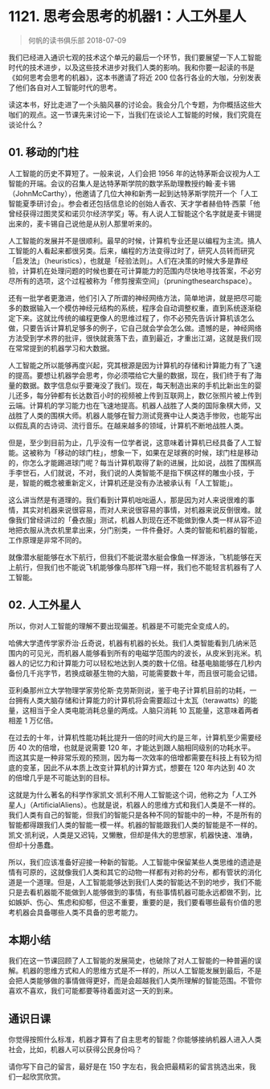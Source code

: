 # 1121. 思考会思考的机器1：人工外星人
> 何帆的读书俱乐部
2018-07-09

我们已经进入通识七观的技术这个单元的最后一个环节，我们要展望一下人工智能时代的技术进步，以及这些技术进步对我们人类的影响。我和你要一起读的书是《如何思考会思考的机器》，这本书邀请了将近 200 位各行各业的大咖，分别发表了他们各自对人工智能时代的思考。

读这本书，好比走进了一个头脑风暴的讨论会。我会分几个专题，为你概括这些大咖们的观点。这一节课先来讨论一下，当我们在谈论人工智能的时候，我们究竟在谈论什么？

## 01. 移动的门柱

人工智能的历史不算短了。一般来说，人们会把 1956 年的达特茅斯会议视为人工智能的开端。会议的召集人是达特茅斯学院的数学系助理教授约翰·麦卡锡（JohnMcCarthy），他邀请了几位大神和新秀一起到达特茅斯学院开一个「人工智能夏季研讨会」。参会者还包括信息论的创始人香农、天才学者赫伯特·西蒙「他曾经获得过图灵奖和诺贝尔经济学奖」等。有人说人工智能这个名字就是麦卡锡提出来的，麦卡锡自己说他是从别人那里听来的。

人工智能的发展并不是很顺利。最早的时候，计算机专业还是以编程为主流。搞人工智能的人看起来都很另类。后来，编程的方法变得过时了，研究人员转而研究「启发法」（heuristics），也就是「经验法则」。人们在决策的时候大多是靠经验，计算机在处理问题的时候也要在可计算能力的范围内尽快地寻找答案，不必穷尽所有的选项，这个过程被称为「修剪搜索空间」（pruningthesearchspace）。

还有一批学者更激进，他们引入了所谓的神经网络方法，简单地讲，就是把尽可能多的数据输入一个模仿神经元结构的系统，程序会自动调整权重，直到系统逐渐稳定下来。这就比传统的编程更像人的思维过程了，你不必预先告诉计算机该怎么做，只要告诉计算机足够多的例子，它自己就会学会怎么做。遗憾的是，神经网络方法受到学术界的批评，很快就衰落下去，直到最近，才重出江湖，这就是我们现在常常提到的机器学习和大数据。

人工智能之所以能够再度兴起，究其根源是因为计算机的存储和计算能力有了飞速的提高。要想让机器学会思考，你必须喂给它大量的数据，现在，我们终于有了海量的数据。数字信息似乎要淹没了我们。现在，每天制造出来的手机比新出生的婴儿还多，每分钟都有长达数百小时的视频被上传到互联网上，数亿张照片被上传到云端。计算机的学习能力也在飞速地提高。机器人战胜了人类的国际象棋大师，又战胜了人类的围棋大师。机器人能够在智力测试竞赛中让人类选手惨败，也能写出以假乱真的古诗词、流行音乐。在越来越多的领域，计算机不断地战胜人类。

但是，至少到目前为止，几乎没有一位学者说，这意味着计算机已经具备了人工智能。这被称为「移动的球门柱」，想象一下，如果在足球赛的时候，球门柱是移动的，你怎么才能踢进球门呢？每当计算机取得了新的进展，比如说，战胜了围棋高手李世石，人们就说，不对，我们说的人类智能不是指下棋这样的雕虫小技，于是，智能的概念被重新定义，计算机还是没有办法被承认有「人工智能」。

这么讲当然是有道理的。我们看到计算机咄咄逼人，那是因为对人来说很难的事情，其实对机器来说很容易，而对人来说很容易的事情，对机器来说反倒很难。就像我们曾经讲过的「叠衣服」测试，机器人到现在还不能做到像人类一样从容不迫地把衣服从洗衣机里拿出来，分门别类，一件件叠好。人类的智能和机器的智能，工作原理是非常不同的。

就像潜水艇能够在水下航行，但我们不能说潜水艇会像鱼一样游泳，飞机能够在天上航行，但我们也不能说飞机能够像鸟那样飞翔一样，我们也不能轻言机器有了人工智能。

## 02. 人工外星人

所以，你对人工智能的理解不要出现偏差。机器是不可能完全变成人的。

哈佛大学遗传学家乔治·丘奇说，机器有机器的长处。我们人类智能看到几纳米范围内的可见光，而机器人能够看到所有的电磁学范围内的波长，从皮米到兆米。机器人的记忆力和计算能力可以轻松地达到人类的数十亿倍。硅基电脑能够在几秒内备份几千兆字节，若换成碳基生物的大脑，可能需要数十年，而且很可能会记错。

亚利桑那州立大学物理学家劳伦斯·克劳斯则说，鉴于电子计算机目前的功耗，一台拥有人类大脑存储和计算能力的计算机将会需要超过十太瓦（terawatts）的能量，这相当于全人类电能消耗总量的两成。人脑只消耗 10 瓦能量，这意味着两者相差 1 万亿倍。

在过去的十年，计算机性能功耗比提升一倍的时间大约是三年，计算机至少需要经历 40 次的倍增，也就是说需要 120 年，才能达到跟人脑相同级别的功耗水平。而这其实是一种非常乐观的预测，因为每一次效率的倍增都需要在科技上有较为彻底的变革，因此不从本质上改变计算机的计算方式，想要在 120 年内达到 40 次的倍增几乎是不可能达到的目标。

这就是为什么著名的科学作家凯文·凯利不用人工智能这个词，他称之为「人工外星人」（ArtificialAliens）。也就是说，机器人的思维方式和我们人类是不一样的。我们人类有自己的智能，但我们的智能只是各种不同的智能中的一种，不是所有的智能都得跟我们人类的智能一模一样。机器的智能跟我们人类的智能是不一样的。凯文·凯利说，人类是又迟钝，又懒散，但却是伟大的思想家，机器快速、准确，但却十分愚蠢。

所以，我们应该准备好迎接一种新的智能。人工智能中保留某些人类思维的遗迹是情有可原的，这就像我们人类和其它的动物一样都有对称的分布，都有管状的消化道是一个道理。但是，人工智能能够达到我们人类的智能达不到的地步，我们不能只是去看机器能不能做到人能够做到的事情，有些事情机器可能永远都做不到，比如嫉妒、伤心、焦虑和抑郁，但这不重要，重要的是，我们要看哪些最有价值的思考机器会具备哪些人类不具备的思考能力。

## 本期小结

我们在这一节课回顾了人工智能的发展简史，也破除了对人工智能的一种普遍的误解。机器的思维方式和人的思维方式是不一样的，所以人工智能发展到最后，不是会把人类能够做的事情做得更好，而是会超越我们人类所理解的智能范围。不管你喜欢不喜欢，我们可能都要等待着面对这一天的到来。

## 通识日课

你觉得按照什么标准，机器才算有了自主思考的智能？你能够接纳机器人进入人类社会，比如，机器人可以获得公民身份吗？

请你写下自己的留言，最好是在 150 字左右，我会把最精彩的留言挑选出来，我们一起欣赏欣赏。